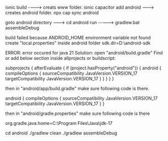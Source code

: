 ionic build ----> creats www folder.
ionic capacitor add android ---> creates android folder.
npx cap sync android

goto android directory ---> cd android
run -----> gradlew.bat assembleDebug

build failed because ANDROID_HOME environment variable not found
create "local.properties" inside android folder
sdk.dir=D:\\android-sdk

ERROR: error occured for java 21
Solution: open "android/build.gradle" Find or add below section inside allprojects or buildscript:

subprojects {
afterEvaluate {
if (project.hasProperty("android")) {
android {
compileOptions {
sourceCompatibility JavaVersion.VERSION_17
targetCompatibility JavaVersion.VERSION_17
}
}
}
}
}

then in "android/app/build.gradle" make sure following code is there.

android {
compileOptions {
sourceCompatibility JavaVersion.VERSION_17
targetCompatibility JavaVersion.VERSION_17
}
}

then in "android/gradle.properties" make sure following code is there

org.gradle.java.home=C:\\Program Files\\Java\\jdk-17

cd android
./gradlew clean
./gradlew assembleDebug
